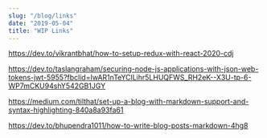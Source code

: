 ```yaml
---
slug: "/blog/links"
date: "2019-05-04"
title: "WIP Links"
---
```


https://dev.to/vikrantbhat/how-to-setup-redux-with-react-2020-cdj

https://dev.to/taslangraham/securing-node-js-applications-with-json-web-tokens-jwt-5955?fbclid=IwAR1nTeYClLihr5LHUQFWS_RH2eK--X3U-tp-6-WP7mCKU94shY542GB1JGY

https://medium.com/tilthat/set-up-a-blog-with-markdown-support-and-syntax-highlighting-840a8a93fa61

https://dev.to/bhupendra1011/how-to-write-blog-posts-markdown-4hg8
